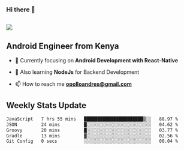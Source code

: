 ### Hi there 👋
<h2 align="left"><img src="https://readme-typing-svg.herokuapp.com?color=000000&lines=I'm+Andrew+Opollo😊;Welcome+to+my+Github😜"> </h2>

## Android Engineer from Kenya


- 🌱 Currently focusing on **Android Development with React-Native**

- 🔭 Also learning **NodeJs** for Backend Development

- 📫 How to reach me **opolloandres@gmail.com**


## Weekly Stats Update
<!--START_SECTION:waka-->

```txt
JavaScript   7 hrs 55 mins   ██████████████████████▒░░   88.97 %
JSON         24 mins         █░░░░░░░░░░░░░░░░░░░░░░░░   04.62 %
Groovy       20 mins         █░░░░░░░░░░░░░░░░░░░░░░░░   03.77 %
Gradle       13 mins         ▓░░░░░░░░░░░░░░░░░░░░░░░░   02.56 %
Git Config   0 secs          ░░░░░░░░░░░░░░░░░░░░░░░░░   00.04 %
```

<!--END_SECTION:waka-->



